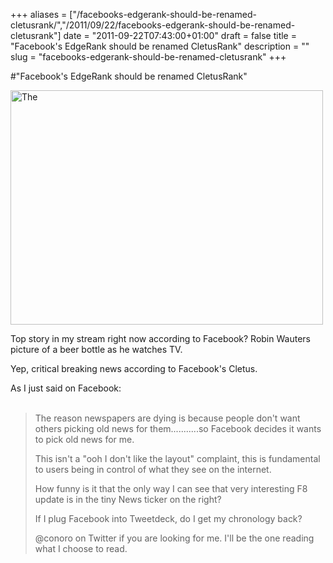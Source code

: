 +++
aliases = ["/facebooks-edgerank-should-be-renamed-cletusrank/","/2011/09/22/facebooks-edgerank-should-be-renamed-cletusrank"]
date = "2011-09-22T07:43:00+01:00"
draft = false
title = "Facebook's EdgeRank should be renamed CletusRank"
description = ""
slug = "facebooks-edgerank-should-be-renamed-cletusrank"
+++

#"Facebook's EdgeRank should be renamed CletusRank"

 <p><div class='p_embed p_image_embed'>
<a href="http://getfile7.posterous.com/getfile/files.posterous.com/conoroneill/xdc1oDouSgUPNFR3Ra6xXDsGVrVwNXz4b2bTjSDYsI8AUEW65PF7v4QqKPsP/The.Simpsons.48.jpg.scaled.1000.jpg"><img alt="The" height="375" src="http://getfile5.posterous.com/getfile/files.posterous.com/conoroneill/1ExiVKS1wByrnis1HJs8y6wcWcueU7DSZcqmfSapFQeFs73iSZitrARjhXi2/The.Simpsons.48.jpg.scaled.500.jpg" width="500" /></a>
</div>
</p>
<p>Top story in my stream right now according to Facebook? Robin Wauters picture of a beer bottle as he watches TV.&nbsp;</p>
<p />
<div>Yep,&nbsp;critical&nbsp;breaking news according to Facebook's Cletus.</div>
<p />
<p />
<p />
<div>As I just said on Facebook:</div>
<div><br />
<blockquote class="posterous_medium_quote">The reason newspapers are dying is because people don't want others picking old news for them...........so Facebook decides it wants to pick old news for me.&nbsp;<p /> This isn't a "ooh I don't like the layout" complaint, this is fundamental to users being in control of what they see on the internet.&nbsp;<p />How funny is it that the only way I can see that very interesting F8 update is in the tiny News ticker on the right?<p /> If I plug Facebook into Tweetdeck, do I get my chronology back?<p />@conoro on Twitter if you are looking for me. I'll be the one reading what I choose to read.</blockquote>
</div>
 